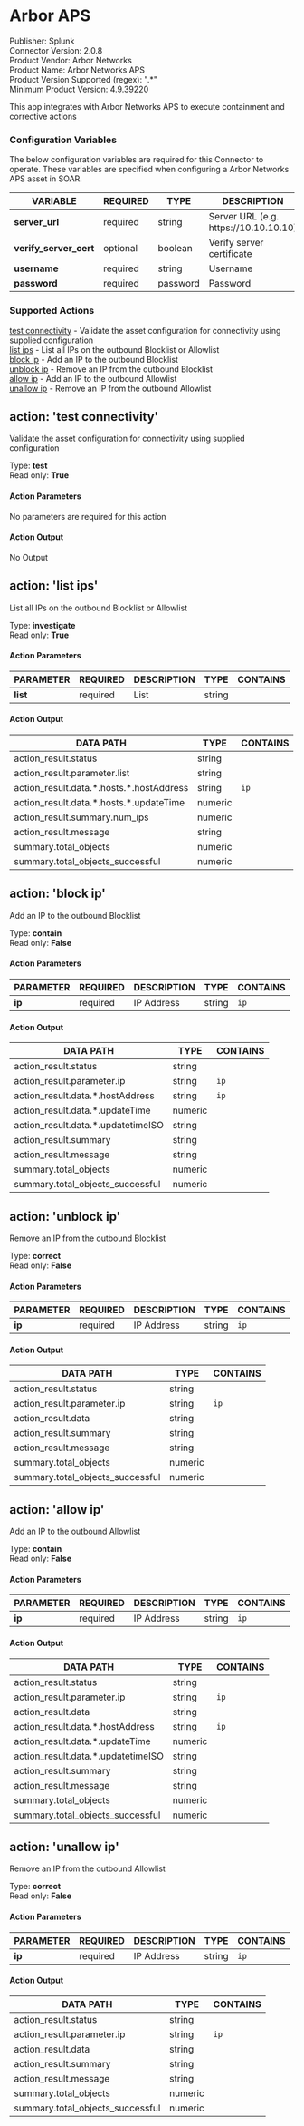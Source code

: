 [comment]: # "Auto-generated SOAR connector documentation"
# Arbor APS

Publisher: Splunk  
Connector Version: 2\.0\.8  
Product Vendor: Arbor Networks  
Product Name: Arbor Networks APS  
Product Version Supported (regex): "\.\*"  
Minimum Product Version: 4\.9\.39220  

This app integrates with Arbor Networks APS to execute containment and corrective actions

### Configuration Variables
The below configuration variables are required for this Connector to operate.  These variables are specified when configuring a Arbor Networks APS asset in SOAR.

VARIABLE | REQUIRED | TYPE | DESCRIPTION
-------- | -------- | ---- | -----------
**server\_url** |  required  | string | Server URL \(e\.g\. https\://10\.10\.10\.10\)
**verify\_server\_cert** |  optional  | boolean | Verify server certificate
**username** |  required  | string | Username
**password** |  required  | password | Password

### Supported Actions  
[test connectivity](#action-test-connectivity) - Validate the asset configuration for connectivity using supplied configuration  
[list ips](#action-list-ips) - List all IPs on the outbound Blocklist or Allowlist  
[block ip](#action-block-ip) - Add an IP to the outbound Blocklist  
[unblock ip](#action-unblock-ip) - Remove an IP from the outbound Blocklist  
[allow ip](#action-allow-ip) - Add an IP to the outbound Allowlist  
[unallow ip](#action-unallow-ip) - Remove an IP from the outbound Allowlist  

## action: 'test connectivity'
Validate the asset configuration for connectivity using supplied configuration

Type: **test**  
Read only: **True**

#### Action Parameters
No parameters are required for this action

#### Action Output
No Output  

## action: 'list ips'
List all IPs on the outbound Blocklist or Allowlist

Type: **investigate**  
Read only: **True**

#### Action Parameters
PARAMETER | REQUIRED | DESCRIPTION | TYPE | CONTAINS
--------- | -------- | ----------- | ---- | --------
**list** |  required  | List | string | 

#### Action Output
DATA PATH | TYPE | CONTAINS
--------- | ---- | --------
action\_result\.status | string | 
action\_result\.parameter\.list | string | 
action\_result\.data\.\*\.hosts\.\*\.hostAddress | string |  `ip` 
action\_result\.data\.\*\.hosts\.\*\.updateTime | numeric | 
action\_result\.summary\.num\_ips | numeric | 
action\_result\.message | string | 
summary\.total\_objects | numeric | 
summary\.total\_objects\_successful | numeric |   

## action: 'block ip'
Add an IP to the outbound Blocklist

Type: **contain**  
Read only: **False**

#### Action Parameters
PARAMETER | REQUIRED | DESCRIPTION | TYPE | CONTAINS
--------- | -------- | ----------- | ---- | --------
**ip** |  required  | IP Address | string |  `ip` 

#### Action Output
DATA PATH | TYPE | CONTAINS
--------- | ---- | --------
action\_result\.status | string | 
action\_result\.parameter\.ip | string |  `ip` 
action\_result\.data\.\*\.hostAddress | string |  `ip` 
action\_result\.data\.\*\.updateTime | numeric | 
action\_result\.data\.\*\.updatetimeISO | string | 
action\_result\.summary | string | 
action\_result\.message | string | 
summary\.total\_objects | numeric | 
summary\.total\_objects\_successful | numeric |   

## action: 'unblock ip'
Remove an IP from the outbound Blocklist

Type: **correct**  
Read only: **False**

#### Action Parameters
PARAMETER | REQUIRED | DESCRIPTION | TYPE | CONTAINS
--------- | -------- | ----------- | ---- | --------
**ip** |  required  | IP Address | string |  `ip` 

#### Action Output
DATA PATH | TYPE | CONTAINS
--------- | ---- | --------
action\_result\.status | string | 
action\_result\.parameter\.ip | string |  `ip` 
action\_result\.data | string | 
action\_result\.summary | string | 
action\_result\.message | string | 
summary\.total\_objects | numeric | 
summary\.total\_objects\_successful | numeric |   

## action: 'allow ip'
Add an IP to the outbound Allowlist

Type: **contain**  
Read only: **False**

#### Action Parameters
PARAMETER | REQUIRED | DESCRIPTION | TYPE | CONTAINS
--------- | -------- | ----------- | ---- | --------
**ip** |  required  | IP Address | string |  `ip` 

#### Action Output
DATA PATH | TYPE | CONTAINS
--------- | ---- | --------
action\_result\.status | string | 
action\_result\.parameter\.ip | string |  `ip` 
action\_result\.data | string | 
action\_result\.data\.\*\.hostAddress | string |  `ip` 
action\_result\.data\.\*\.updateTime | numeric | 
action\_result\.data\.\*\.updatetimeISO | string | 
action\_result\.summary | string | 
action\_result\.message | string | 
summary\.total\_objects | numeric | 
summary\.total\_objects\_successful | numeric |   

## action: 'unallow ip'
Remove an IP from the outbound Allowlist

Type: **correct**  
Read only: **False**

#### Action Parameters
PARAMETER | REQUIRED | DESCRIPTION | TYPE | CONTAINS
--------- | -------- | ----------- | ---- | --------
**ip** |  required  | IP Address | string |  `ip` 

#### Action Output
DATA PATH | TYPE | CONTAINS
--------- | ---- | --------
action\_result\.status | string | 
action\_result\.parameter\.ip | string |  `ip` 
action\_result\.data | string | 
action\_result\.summary | string | 
action\_result\.message | string | 
summary\.total\_objects | numeric | 
summary\.total\_objects\_successful | numeric | 